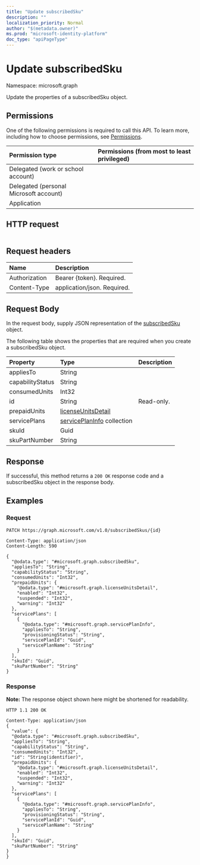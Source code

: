 ```yaml
---
title: "Update subscribedSku"
description: ""
localization_priority: Normal
author: "$(metadata.owner)"
ms.prod: "microsoft-identity-platform"
doc_type: "apiPageType"
---
```


# Update subscribedSku

Namespace: microsoft.graph

Update the properties of a subscribedSku object.

## Permissions

One of the following permissions is required to call this API. To learn more, including how to choose permissions, see [Permissions](/graph/permissions-reference).

| Permission type                        | Permissions (from most to least privileged) |
| :------------------------------------- | :------------------------------------------ |
| Delegated (work or school account)     |                                             |
| Delegated (personal Microsoft account) |                                             |
| Application                            |                                             |

## HTTP request

<!-- {
  "blockType": "ignored"
}
-->

```http

```

## Request headers

| Name          | Description                 |
| :------------ | :-------------------------- |
| Authorization | Bearer {token}. Required.   |
| Content-Type  | application/json. Required. |

## Request Body

In the request body, supply JSON representation of the [subscribedSku](../resources/-subscribedsku.md) object.

<!-- Actions and Functions -->

<!-- CRUD Methods -->

The following table shows the properties that are required when you create a subscribedSku object.

| Property         | Type                                                          | Description |
| :--------------- | :------------------------------------------------------------ | :---------- |
| appliesTo        | String                                                        |             |
| capabilityStatus | String                                                        |             |
| consumedUnits    | Int32                                                         |             |
| id               | String                                                        | Read-only.  |
| prepaidUnits     | [licenseUnitsDetail](../resources/licenseunitsdetail.md)      |             |
| servicePlans     | [servicePlanInfo](../resources/serviceplaninfo.md) collection |             |
| skuId            | Guid                                                          |             |
| skuPartNumber    | String                                                        |             |

## Response

If successful, this method returns a `200 OK` response code and a subscribedSku object in the response body.

## Examples

### Request

<!-- {
  "blockType": "request",
  "name": "update_subscribedsku"
}
-->

```http
PATCH https://graph.microsoft.com/v1.0/subscribedSkus/{id}

Content-Type: application/json
Content-Length: 590

{
  "@odata.type": "#microsoft.graph.subscribedSku",
  "appliesTo": "String",
  "capabilityStatus": "String",
  "consumedUnits": "Int32",
  "prepaidUnits": {
    "@odata.type": "#microsoft.graph.licenseUnitsDetail",
    "enabled": "Int32",
    "suspended": "Int32",
    "warning": "Int32"
  },
  "servicePlans": [
    {
      "@odata.type": "#microsoft.graph.servicePlanInfo",
      "appliesTo": "String",
      "provisioningStatus": "String",
      "servicePlanId": "Guid",
      "servicePlanName": "String"
    }
  ],
  "skuId": "Guid",
  "skuPartNumber": "String"
}

```

### Response

**Note:** The response object shown here might be shortened for readability.

<!-- {
  "blockType": "response",
  "truncated": true,
  "@odata.type": "Microsoft.DirectoryServices.subscribedSku"
}
-->

```http
HTTP 1.1 200 OK

Content-Type: application/json
{
  "value": {
  "@odata.type": "#microsoft.graph.subscribedSku",
  "appliesTo": "String",
  "capabilityStatus": "String",
  "consumedUnits": "Int32",
  "id": "String(identifier)",
  "prepaidUnits": {
    "@odata.type": "#microsoft.graph.licenseUnitsDetail",
    "enabled": "Int32",
    "suspended": "Int32",
    "warning": "Int32"
  },
  "servicePlans": [
    {
      "@odata.type": "#microsoft.graph.servicePlanInfo",
      "appliesTo": "String",
      "provisioningStatus": "String",
      "servicePlanId": "Guid",
      "servicePlanName": "String"
    }
  ],
  "skuId": "Guid",
  "skuPartNumber": "String"
}
}

```
